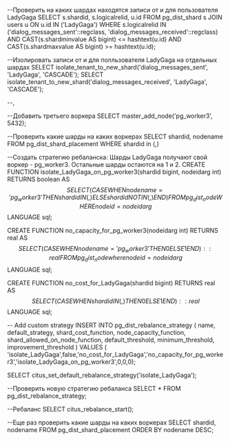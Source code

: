 --Проверить на каких шардах находятся записи от и для пользователя LadyGaga
SELECT s.shardid, s.logicalrelid, u.id
FROM pg_dist_shard s
JOIN users u ON
    u.id IN ('LadyGaga')
WHERE
    s.logicalrelid IN ('dialog_messages_sent'::regclass, 'dialog_messages_received'::regclass)
    AND CAST(s.shardminvalue AS bigint) <= hashtext(u.id)
    AND CAST(s.shardmaxvalue AS bigint) >= hashtext(u.id);
	
--Изолировать записи от и для полльзователя LadyGaga на отдельных шардах
SELECT isolate_tenant_to_new_shard('dialog_messages_sent', 'LadyGaga', 'CASCADE');
SELECT isolate_tenant_to_new_shard('dialog_messages_received', 'LadyGaga', 'CASCADE');

--,

--Добавить третьего воркера
SELECT master_add_node('pg_worker3', 5432);


--Проверить какие шарды на каких воркерах
SELECT shardid, nodename
FROM pg_dist_shard_placement
WHERE shardid in (,)

--Создать стратегию ребаланска: Шарды LadyGaga получают свой воркер - pg_worker3. Остальные шарды остаются на 1 и 2.
CREATE FUNCTION isolate_LadyGaga_on_pg_worker3(shardid bigint, nodeidarg int)
RETURNS boolean AS $$
SELECT
    (CASE
        WHEN nodename = 'pg_worker3' THEN shardid IN (,)
        ELSE shardid NOT IN (,)
    END)
FROM pg_dist_node WHERE nodeid = nodeidarg
$$ LANGUAGE sql;

CREATE FUNCTION no_capacity_for_pg_worker3(nodeidarg int)
    RETURNS real AS $$
    SELECT
        (CASE WHEN nodename = 'pg_worker3' THEN 0 ELSE 1 END)::real
    FROM pg_dist_node where nodeid = nodeidarg
    $$ LANGUAGE sql;
	
CREATE FUNCTION no_cost_for_LadyGaga(shardid bigint)
RETURNS real AS $$
SELECT
    (CASE WHEN shardid IN (,) THEN 0 ELSE 1 END)::real
$$ LANGUAGE sql;

-- Add custom strategy
INSERT INTO pg_dist_rebalance_strategy (
    name,
    default_strategy,
    shard_cost_function,
    node_capacity_function,
    shard_allowed_on_node_function,
    default_threshold,
    minimum_threshold,
    improvement_threshold
) VALUES (
    'isolate_LadyGaga',false,'no_cost_for_LadyGaga','no_capacity_for_pg_worker3','isolate_LadyGaga_on_pg_worker3',0,0,0);

SELECT citus_set_default_rebalance_strategy('isolate_LadyGaga');


--Проверить новую стратегию ребаланса
SELECT * FROM pg_dist_rebalance_strategy;

--Ребаланс
SELECT citus_rebalance_start();

--Еще раз проверить какие шарды на каких воркерах
SELECT shardid, nodename
FROM pg_dist_shard_placement
ORDER BY nodename DESC;